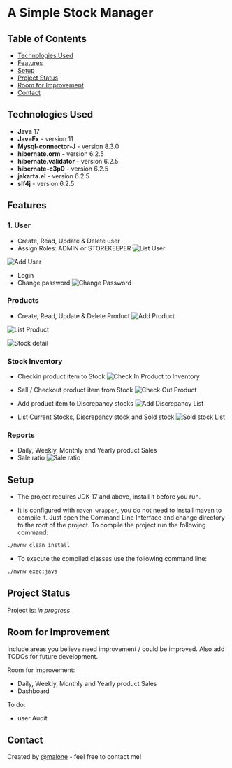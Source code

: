 # A Simple Stock Manager


## Table of Contents
* [Technologies Used](#technologies-used)
* [Features](#features)
* [Setup](#setup)
* [Project Status](#project-status)
* [Room for Improvement](#room-for-improvement)
* [Contact](#contact)


## Technologies Used
- __Java__ 17
- __JavaFx__ - version 11
- __Mysql-connector-J__ - version 8.3.0
- __hibernate.orm__ - version 6.2.5
- __hibernate.validator__ - version 6.2.5
- __hibernate-c3p0__ - version 6.2.5
- __jakarta.el__ - version 6.2.5
- __slf4j__ - version 6.2.5


## Features
### 1. User
- Create, Read, Update & Delete user
- Assign Roles: ADMIN or STOREKEEPER
![List User](./screenshots/Screenshot-03.png)

![Add User](./screenshots/Screenshot-01.png)

- Login
- Change password
![Change Password](./screenshots/Screenshot-02.png)

### Products
- Create, Read, Update & Delete Product
![Add Product](./screenshots/Screenshot-04.png)

![List Product](./screenshots/Screenshot-05.png)

![Stock detail](./screenshots/Screenshot-08.png)

### Stock Inventory
- Checkin product item to Stock
![Check In Product to Inventory](./screenshots/Screenshot-06.png)

- Sell / Checkout product item from Stock
![Check Out Product](./screenshots/Screenshot-07.png)

- Add product item to Discrepancy stocks
![Add Discrepancy List](./screenshots/Screenshot-10.png)

- List Current Stocks, Discrepancy stock and Sold stock
![Sold stock List](./screenshots/Screenshot-09.png)

### Reports
- Daily, Weekly, Monthly and Yearly product Sales
- Sale ratio
![Sale ratio](./screenshots/Screenshot-14.png)



## Setup
- The project requires JDK 17 and above, install it before you run. 

- It is configured with `maven wrapper`, you do not need to install maven to compile it. Just open the Command Line Interface and change directory to the root of the project. To compile the project run the following command:
```bash
./mvnw clean install
```

- To execute the compiled classes use the following command line: 
```bash
./mvnw exec:java
```

## Project Status
Project is: _in progress_

## Room for Improvement
Include areas you believe need improvement / could be improved. Also add TODOs for future development.

Room for improvement:
- Daily, Weekly, Monthly and Yearly product Sales
- Dashboard

To do:
- user Audit


## Contact
Created by [@malone](https://elkanahmalonza.netlify.app/) - feel free to contact me!
